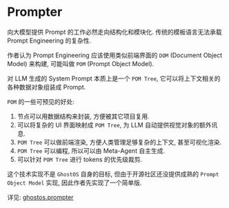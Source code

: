 # Prompter

向大模型提供 Prompt 的工作必然走向结构化和模块化. 传统的模板语言无法承载 Prompt Engineering 的复杂性. 

作者认为 Prompt Engineering 应该使用类似前端界面的 `DOM` (Document Object Model) 来构建, 
可能叫做 `POM` (Prompt Object Model). 

对 LLM 生成的 System Prompt 本质上是一个 `POM Tree`, 它可以将上下文相关的各种数据对象组装成 Prompt. 

`POM` 的一些可预见的好处: 

1. 节点可以用数据结构来封装, 方便被其它项目复用. 
2. 可以将复杂的 UI 界面映射成 `POM Tree`, 为 LLM 自动提供视觉对象的额外讯息. 
3. `POM Tree` 可以做前端渲染, 方便人类管理足够复杂的上下文, 甚至可视化渲染.  
4. `POM Tree` 可以编程, 所以可以由 Meta-Agent 自主生成. 
5. 可以针对 `POM Tree` 进行 tokens 的优先级裁剪. 

这个技术实现不是 `GhostOS` 自身的目标, 但由于开源社区还没提供成熟的 `Prompt Object Model` 实现, 因此作者先实现了一个简单版.

详见: [ghostos.prompter](https://github.com/ghost-in-moss/GhostOS/ghostos/prompter.py)